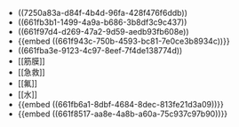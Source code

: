 - ((7250a83a-d84f-4b4d-96fa-428f476f6ddb))
- ((661fb3b1-1499-4a9a-b686-3b8df3c9c437))
- ((661f97d4-d269-47a2-9d59-aedb93fb608e))
- {{embed ((661f943c-750b-4593-bc81-7e0ce3b8934c))}}
- ((661fba3e-9123-4c97-8eef-7f4de138774d))
- [[筋膜]]
- [[急救]]
- [[氟]]
- [[水]]
- {{embed ((661fb6a1-8dbf-4684-8dec-813fe21d3a09))}}
- {{embed ((661f8517-aa8e-4a8b-a60a-75c937c97b90))}}